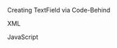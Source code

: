 Creating TextField via Code-Behind


XML
<snippet id='creating-text-field-xml'/>

JavaScript
<snippet id='creating-text-field-code'/>